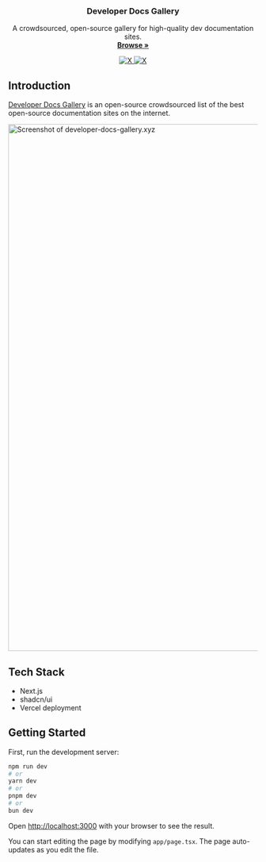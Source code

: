 <h3 align="center">Developer Docs Gallery</h3>


<p align="center">
    A crowdsourced, open-source gallery for high-quality dev documentation sites.
    <br />
    <a href="https://developer-docs.gallery"><strong>Browse »</strong></a>
</p>

<p align="center">
  <a href="https://x.com/mohitraj2546">
    <img src="developer-docs-gallery-img.png" alt="X" />
  </a>
  <a href="https://x.com/mohitraj2546">
    <img src="developer-docs-gallery-img.png" alt="X" />
  </a>
</p>

## Introduction

[Developer Docs Gallery](https://developer-docs-gallery.xyz) is an open-source crowdsourced list of the best open-source documentation sites on the internet.

<img width="1062" alt="Screenshot of developer-docs-gallery.xyz" src="developer-docs-gallery-img.png?auto=format">

## Tech Stack

- Next.js
- shadcn/ui
- Vercel deployment

## Getting Started

First, run the development server:

```bash
npm run dev
# or
yarn dev
# or
pnpm dev
# or
bun dev
```

Open [http://localhost:3000](http://localhost:3000) with your browser to see the result.

You can start editing the page by modifying `app/page.tsx`. The page auto-updates as you edit the file.